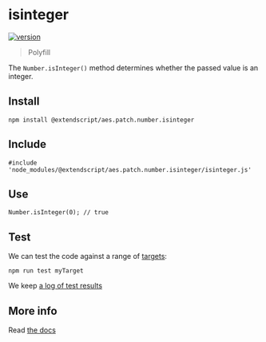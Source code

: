 # isinteger

[![version](https://img.shields.io/npm/v/@extendscript/aes.patch.number.isinteger.svg)](https://www.npmjs.org/package/@extendscript/aes.patch.number.isinteger)

> Polyfill

The `Number.isInteger()` method determines whether the passed value is an integer.

## Install

    npm install @extendscript/aes.patch.number.isinteger

## Include

    #include 'node_modules/@extendscript/aes.patch.number.isinteger/isinteger.js'

## Use

    Number.isInteger(0); // true

## Test

We can test the code against a range of [targets](https://github.com/nbqx/fakestk/blob/master/resources/versions.json):

    npm run test myTarget

We keep [a log of test results](./test/results_log.md)


## More info

Read [the docs](../docs/README.md)
